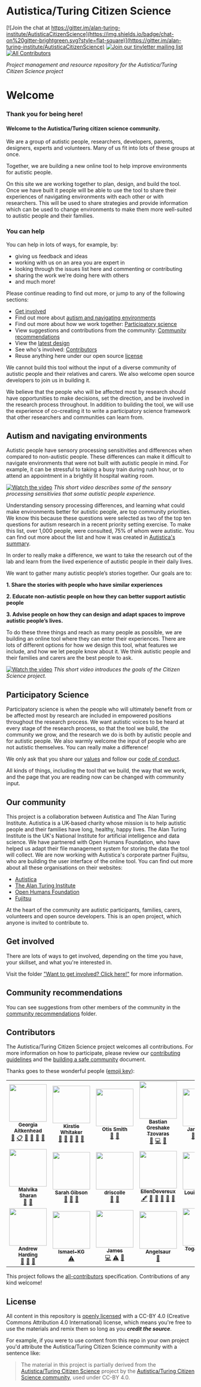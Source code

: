 # Autistica/Turing Citizen Science
[![Join the chat at https://gitter.im/alan-turing-institute/AutisticaCitizenScience](https://img.shields.io/badge/chat-on%20gitter-brightgreen.svg?style=flat-square)](https://gitter.im/alan-turing-institute/AutisticaCitizenScience)
[![Join our tinyletter mailing list](https://img.shields.io/badge/receive-our%20newsletter%20❤%EF%B8%8F-blueviolet.svg?style=flat-square)](https://tinyletter.com/AutisticaTuringCitizenScience)<!-- ALL-CONTRIBUTORS-BADGE:START - Do not remove or modify this section -->
[![All Contributors](https://img.shields.io/badge/all_contributors-20-orange.svg?style=flat-square)](#contributors)
<!-- ALL-CONTRIBUTORS-BADGE:END -->

*Project management and resource repository for the Autistica/Turing Citizen Science project*

# Welcome

### Thank you for being here!

#### Welcome to the Autistica/Turing citizen science community.

We are a group of autistic people, researchers, developers, parents, designers, experts and volunteers.
Many of us fit into lots of these groups at once.

Together, we are building a new online tool to help improve environments for autistic people.

On this site we are working together to plan, design, and build the tool.
Once we have built it people will be able to use the tool to share their experiences of navigating environments with each other or with researchers.
This will be used to share strategies and provide information which can be used to change environments to make them more well-suited to autistic people and their families.

### You can help

You can help in lots of ways, for example, by:

* giving us feedback and ideas
* working with us on an area you are expert in
* looking through the issues list here and commenting or contributing
* sharing the work we're doing here with others
* and much more!

Please continue reading to find out more, or jump to any of the following sections:

* [Get involved](#get-involved)
* Find out more about [autism and navigating environments](#Autism-and-navigating-environments)
* Find out more about how we work together: [Participatory science](#participatory-science)
* View suggestions and contributions from the community: [Community recommendations](#community-recommendations)
* View the [latest design](https://www.youtube.com/watch?v=IG-Vq8m8ELA&feature=youtu.be)
* See who's involved: [Contributors](#contributors)
* Reuse anything here under our open source [license](#license)

We cannot build this tool without the input of a diverse community of autistic people and their relatives and carers.
We also welcome open source developers to join us in building it.

We believe that the people who will be affected most by research should have opportunities to make decisions, set the direction, and be involved in the research process throughout.
In addition to building the tool, we will use the experience of co-creating it to write a participatory science framework that other researchers and communities can learn from.

## Autism and navigating environments

Autistic people have sensory processing sensitivities and differences when compared to non-autistic people.
These differences can make it difficult to navigate environments that were not built with autistic people in mind.
For example, it can be stressful to taking a busy train during rush hour, or to attend an appointment in a brightly lit hospital waiting room.

[![Watch the video](https://img.youtube.com/vi/rP1S8ip4VVE/maxresdefault.jpg)](https://youtu.be/rP1S8ip4VVE)
*This short video describes some of the sensory processing sensitivies that some autistic people experience.*

Understanding sensory processing differences, and learning what could make environments better for autistic people, are top community priorities.
We know this because these questions were selected as two of the top ten questions for autism research in a recent priority setting exercise.
To make this list, over 1,000 people, were consulted, 75% of whom were autistic.
You can find out more about the list and how it was created in [Autistica's summary](https://www.autistica.org.uk/downloads/files/Autism-Top-10-Your-Priorities-for-Autism-Research.pdf).

In order to really make a difference, we want to take the research out of the lab and learn from the lived experience of autistic people in their daily lives.

We want to gather many autistic people’s stories together.
Our goals are to:

**1. Share the stories with people who have similar experiences**

**2. Educate non-autistic people on how they can better support autistic people**

**3. Advise people on how they can design and adapt spaces to improve autistic people’s lives.**

To do these three things and reach as many people as possible, we are building an online tool where they can enter their experiences.
There are lots of different options for how we design this tool, what features we include, and how we let people know about it.
We think autistic people and their families and carers are the best people to ask.

[![Watch the video](https://img.youtube.com/vi/p9tfhgVUuQE/maxresdefault.jpg)](https://youtu.be/p9tfhgVUuQE)
*This short video introduces the goals of the Citizen Science project.*

## Participatory Science

Participatory science is when the people who will ultimately benefit from or be affected most by research are included in empowered positions throughout the research process.
We want autistic voices to be heard at every stage of the research process, so that the tool we build, the community we grow, and the research we do is both by autistic people and for autistic people.
We also warmly welcome the input of people who are not autistic themselves.
You can really make a difference!

We only ask that you share our [values](project-management/project-values.md) and follow our [code of conduct](CODE_OF_CONDUCT.md).

All kinds of things, including the tool that we build, the way that we work, and the page that you are reading now can be changed with community input.

## Our community

This project is a collaboration between Autistica and The Alan Turing Institute.
Autistica is a UK-based charity whose mission is to help autistic people and their families have long, healthy, happy lives.
The Alan Turing Institute is the UK's National Institute for artificial intelligence and data science.
We have partnered with Open Humans Foundation, who have helped us adapt their file management system for storing the data the tool will collect.
We are now working with Autistica's corporate partner Fujitsu, who are building the user interface of the online tool.
You can find out more about all these organisations on their websites:

* [Autistica](https://www.autistica.org.uk/)
* [The Alan Turing Institute](https://www.turing.ac.uk/)
* [Open Humans Foundation](http://openhumansfoundation.org/)
* [Fujitsu](https://www.fujitsu.com/uk/)

At the heart of the community are autistic participants, families, carers, volunteers and open source developers.
This is an open project, which anyone is invited to contribute to.

## Get involved

There are lots of ways to get involved, depending on the time you have, your skillset, and what you're interested in.

Visit the folder ["Want to get involved? Click here!"](Want%20to%20get%20involved%3F%20Click%20here!) for more information.

## Community recommendations

You can see suggestions from other members of the community in the [community recommendations](community-recommendations) folder.

## Contributors

The Autistica/Turing Citizen Science project welcomes all contributions.
For more information on how to participate, please review our [contributing guidelines](https://github.com/alan-turing-institute/AutisticaCitizenScience/blob/master/CONTRIBUTING.md) and the [building a safe community](project-management/building-a-safe-community.md) document.

Thanks goes to these wonderful people ([emoji key](https://github.com/all-contributors/all-contributors#emoji-key)):

<!-- ALL-CONTRIBUTORS-LIST:START - Do not remove or modify this section -->
<!-- prettier-ignore-start -->
<!-- markdownlint-disable -->
<table>
  <tr>
    <td align="center"><a href="https://github.com/GeorgiaHCA"><img src="https://avatars1.githubusercontent.com/u/46889966?v=4" width="100px;" alt=""/><br /><sub><b>Georgia Aitkenhead</b></sub></a><br /><a href="https://github.com/alan-turing-institute/AutisticaCitizenScience/commits?author=GeorgiaHCA" title="Documentation">📖</a> <a href="#eventOrganizing-GeorgiaHCA" title="Event Organizing">📋</a> <a href="#ideas-GeorgiaHCA" title="Ideas, Planning, & Feedback">🤔</a> <a href="#projectManagement-GeorgiaHCA" title="Project Management">📆</a> <a href="https://github.com/alan-turing-institute/AutisticaCitizenScience/pulls?q=is%3Apr+reviewed-by%3AGeorgiaHCA" title="Reviewed Pull Requests">👀</a> <a href="#talk-GeorgiaHCA" title="Talks">📢</a></td>
    <td align="center"><a href="https://whitakerlab.github.io"><img src="https://avatars1.githubusercontent.com/u/3626306?v=4" width="100px;" alt=""/><br /><sub><b>Kirstie Whitaker</b></sub></a><br /><a href="https://github.com/alan-turing-institute/AutisticaCitizenScience/commits?author=KirstieJane" title="Documentation">📖</a> <a href="#ideas-KirstieJane" title="Ideas, Planning, & Feedback">🤔</a> <a href="#projectManagement-KirstieJane" title="Project Management">📆</a> <a href="https://github.com/alan-turing-institute/AutisticaCitizenScience/pulls?q=is%3Apr+reviewed-by%3AKirstieJane" title="Reviewed Pull Requests">👀</a> <a href="#talk-KirstieJane" title="Talks">📢</a></td>
    <td align="center"><img src="https://www.turing.ac.uk/sites/default/files/styles/people/public/2020-04/otis_smith_-_headshot.jpg?itok=RNfEbTgY" width="100px;" alt=""/><br /><sub><b>Otis Smith</b></sub><br /><a href="#ideas" title="Ideas, Planning, & Feedback">🤔</a> <a href="https://github.com/alan-turing-institute/AutisticaCitizenScience/pulls?q=is%3Apr+reviewed-by%3A" title="Reviewed Pull Requests">👀</a></td>
    <td align="center"><a href="https://tzovar.as"><img src="https://avatars1.githubusercontent.com/u/674899?v=4" width="100px;" alt=""/><br /><sub><b>Bastian Greshake Tzovaras</b></sub></a><br /><a href="#ideas-gedankenstuecke" title="Ideas, Planning, & Feedback">🤔</a> <a href="https://github.com/alan-turing-institute/AutisticaCitizenScience/commits?author=gedankenstuecke" title="Code">💻</a> <a href="https://github.com/alan-turing-institute/AutisticaCitizenScience/commits?author=gedankenstuecke" title="Documentation">📖</a></td>
    <td align="center"><a href="https://github.com/JamesSCTJ"><img src="https://avatars3.githubusercontent.com/u/60160241?v=4" width="100px;" alt=""/><br /><sub><b>JamesSCTJ</b></sub></a><br /><a href="#ideas-JamesSCTJ" title="Ideas, Planning, & Feedback">🤔</a> <a href="https://github.com/alan-turing-institute/AutisticaCitizenScience/pulls?q=is%3Apr+reviewed-by%3AJamesSCTJ" title="Reviewed Pull Requests">👀</a> <a href="https://github.com/alan-turing-institute/AutisticaCitizenScience/commits?author=JamesSCTJ" title="Documentation">📖</a> <a href="#design-JamesSCTJ" title="Design">🎨</a></td>
    <td align="center"><a href="https://github.com/ThomasAJR"><img src="https://avatars2.githubusercontent.com/u/55509495?v=4" width="100px;" alt=""/><br /><sub><b>ThomasAJR</b></sub></a><br /><a href="#ideas-ThomasAJR" title="Ideas, Planning, & Feedback">🤔</a> <a href="https://github.com/alan-turing-institute/AutisticaCitizenScience/pulls?q=is%3Apr+reviewed-by%3AThomasAJR" title="Reviewed Pull Requests">👀</a> <a href="https://github.com/alan-turing-institute/AutisticaCitizenScience/commits?author=ThomasAJR" title="Documentation">📖</a> <a href="#design-ThomasAJR" title="Design">🎨</a> <a href="#userTesting-ThomasAJR" title="User Testing">📓</a></td>
    <td align="center"><a href="https://github.com/MaxwellRiess"><img src="https://avatars3.githubusercontent.com/u/8421799?v=4" width="100px;" alt=""/><br /><sub><b>Maxwell Riess</b></sub></a><br /><a href="#ideas-MaxwellRiess" title="Ideas, Planning, & Feedback">🤔</a> <a href="https://github.com/alan-turing-institute/AutisticaCitizenScience/pulls?q=is%3Apr+reviewed-by%3AMaxwellRiess" title="Reviewed Pull Requests">👀</a></td>
  </tr>
  <tr>
    <td align="center"><a href="https://github.com/malvikasharan"><img src="https://avatars0.githubusercontent.com/u/5370471?v=4" width="100px;" alt=""/><br /><sub><b>Malvika Sharan</b></sub></a><br /><a href="#ideas-malvikasharan" title="Ideas, Planning, & Feedback">🤔</a> <a href="https://github.com/alan-turing-institute/AutisticaCitizenScience/pulls?q=is%3Apr+reviewed-by%3Amalvikasharan" title="Reviewed Pull Requests">👀</a></td>
    <td align="center"><a href="https://sgibson91.github.io/"><img src="https://avatars2.githubusercontent.com/u/44771837?v=4" width="100px;" alt=""/><br /><sub><b>Sarah Gibson</b></sub></a><br /><a href="https://github.com/alan-turing-institute/AutisticaCitizenScience/pulls?q=is%3Apr+reviewed-by%3Asgibson91" title="Reviewed Pull Requests">👀</a> <a href="#question-sgibson91" title="Answering Questions">💬</a> <a href="#ideas-sgibson91" title="Ideas, Planning, & Feedback">🤔</a></td>
    <td align="center"><a href="https://github.com/driscolle"><img src="https://avatars3.githubusercontent.com/u/61194851?v=4" width="100px;" alt=""/><br /><sub><b>driscolle</b></sub></a><br /><a href="https://github.com/alan-turing-institute/AutisticaCitizenScience/pulls?q=is%3Apr+reviewed-by%3Adriscolle" title="Reviewed Pull Requests">👀</a> <a href="#projectManagement-driscolle" title="Project Management">📆</a></td>
    <td align="center"><a href="https://github.com/EllenDevereux"><img src="https://avatars1.githubusercontent.com/u/60144081?v=4" width="100px;" alt=""/><br /><sub><b>EllenDevereux</b></sub></a><br /><a href="#content-EllenDevereux" title="Content">🖋</a> <a href="https://github.com/alan-turing-institute/AutisticaCitizenScience/commits?author=EllenDevereux" title="Documentation">📖</a> <a href="#ideas-EllenDevereux" title="Ideas, Planning, & Feedback">🤔</a> <a href="#projectManagement-EllenDevereux" title="Project Management">📆</a> <a href="#question-EllenDevereux" title="Answering Questions">💬</a> <a href="https://github.com/alan-turing-institute/AutisticaCitizenScience/pulls?q=is%3Apr+reviewed-by%3AEllenDevereux" title="Reviewed Pull Requests">👀</a></td>
    <td align="center"><a href="https://github.com/LouiseABowler"><img src="https://avatars1.githubusercontent.com/u/25640708?v=4" width="100px;" alt=""/><br /><sub><b>Louise Bowler</b></sub></a><br /><a href="#question-LouiseABowler" title="Answering Questions">💬</a> <a href="#ideas-LouiseABowler" title="Ideas, Planning, & Feedback">🤔</a></td>
    <td align="center"><a href="https://github.com/fjThomasStanley"><img src="https://avatars1.githubusercontent.com/u/54365220?v=4" width="100px;" alt=""/><br /><sub><b>fjThomasStanley</b></sub></a><br /><a href="https://github.com/alan-turing-institute/AutisticaCitizenScience/commits?author=fjThomasStanley" title="Code">💻</a> <a href="#ideas-fjThomasStanley" title="Ideas, Planning, & Feedback">🤔</a></td>
    <td align="center"><a href="http://gpst.me"><img src="https://avatars1.githubusercontent.com/u/3026030?v=4" width="100px;" alt=""/><br /><sub><b>George Taylor</b></sub></a><br /><a href="https://github.com/alan-turing-institute/AutisticaCitizenScience/commits?author=georgepstaylor" title="Code">💻</a> <a href="#ideas-georgepstaylor" title="Ideas, Planning, & Feedback">🤔</a></td>
  </tr>
  <tr>
    <td align="center"><a href="https://github.com/aharding15"><img src="https://avatars0.githubusercontent.com/u/53296647?v=4" width="100px;" alt=""/><br /><sub><b>Andrew Harding</b></sub></a><br /><a href="#ideas-aharding15" title="Ideas, Planning, & Feedback">🤔</a> <a href="#question-aharding15" title="Answering Questions">💬</a> <a href="#projectManagement-aharding15" title="Project Management">📆</a></td>
    <td align="center"><a href="https://github.com/Ismael-KG"><img src="https://avatars0.githubusercontent.com/u/64027166?v=4" width="100px;" alt=""/><br /><sub><b>Ismael-KG</b></sub></a><br /><a href="https://github.com/alan-turing-institute/AutisticaCitizenScience/commits?author=Ismael-KG" title="Tests">⚠️</a></td>
    <td align="center"><a href="https://github.com/jhlink"><img src="https://avatars2.githubusercontent.com/u/1872836?v=4" width="100px;" alt=""/><br /><sub><b>James </b></sub></a><br /><a href="https://github.com/alan-turing-institute/AutisticaCitizenScience/commits?author=jhlink" title="Code">💻</a> <a href="https://github.com/alan-turing-institute/AutisticaCitizenScience/commits?author=jhlink" title="Tests">⚠️</a> <a href="#ideas-jhlink" title="Ideas, Planning, & Feedback">🤔</a></td>
    <td align="center"><a href="https://github.com/Angelsaur"><img src="https://avatars2.githubusercontent.com/u/67108701?v=4" width="100px;" alt=""/><br /><sub><b>Angelsaur</b></sub></a><br /><a href="#ideas-Angelsaur" title="Ideas, Planning, & Feedback">🤔</a></td>
    <td align="center"><a href="https://github.com/ayrustogaru"><img src="https://avatars1.githubusercontent.com/u/35329371?v=4" width="100px;" alt=""/><br /><sub><b>Togaru Surya Teja</b></sub></a><br /><a href="https://github.com/alan-turing-institute/AutisticaCitizenScience/commits?author=ayrustogaru" title="Documentation">📖</a></td>
    <td align="center"><a href="https://github.com/SuziQpid"><img src="https://avatars3.githubusercontent.com/u/54582073?v=4" width="100px;" alt=""/><br /><sub><b>SuziQpid</b></sub></a><br /><a href="#ideas-SuziQpid" title="Ideas, Planning, & Feedback">🤔</a> <a href="https://github.com/alan-turing-institute/AutisticaCitizenScience/commits?author=SuziQpid" title="Documentation">📖</a> <a href="https://github.com/alan-turing-institute/AutisticaCitizenScience/pulls?q=is%3Apr+reviewed-by%3ASuziQpid" title="Reviewed Pull Requests">👀</a> <a href="#talk-SuziQpid" title="Talks">📢</a></td>
  </tr>
</table>

<!-- markdownlint-enable -->
<!-- prettier-ignore-end -->
<!-- ALL-CONTRIBUTORS-LIST:END -->

This project follows the [all-contributors](https://github.com/all-contributors/all-contributors) specification.
Contributions of any kind welcome!

## License

All content in this repository is [openly licensed](LICENSE) with a CC-BY 4.0 (Creative Commons Attribution 4.0 International) license, which means you're free to use the materials and remix them so long as you ***credit the source***.

For example, if you were to use content from this repo in your own project you'd attribute the Autistica/Turing Citizen Science community with a sentence like:

> The material in this project is partially derived from the [Autistica/Turing Citizen Science][aut-cit-sci-repo] project by the [Autistica/Turing Citizen Science community](https://github.com/alan-turing-institute/AutisticaCitizenScience/blob/master/contributors.md), used under CC-BY 4.0.


[aut-cit-sci-repo]: https://github.com/alan-turing-institute/AutisticaCitizenScience
[aut-cit-sci-issues]: https://github.com/alan-turing-institute/AutisticaCitizenScience/issues
[aut-cit-sci-prs]: https://github.com/alan-turing-institute/AutisticaCitizenScience/pulls
[aut-cit-sci-labels]: https://github.com/alan-turing-institute/AutisticaCitizenScience/labels

